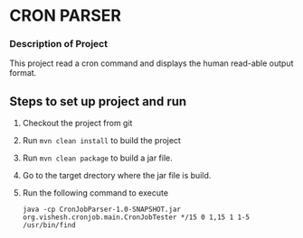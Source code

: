 # CRON PARSER

### Description of Project
This project read a cron command and displays the human read-able output format.

## Steps to set up project and run
1. Checkout the project from git
2. Run ```mvn clean install``` to build the project
3. Run ```mvn clean package``` to build a jar file.
4. Go to the target drectory where the jar file is build.
5. Run the following command to execute

   ```java -cp CronJobParser-1.0-SNAPSHOT.jar org.vishesh.cronjob.main.CronJobTester */15 0 1,15 1 1-5 /usr/bin/find```
